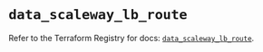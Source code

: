 # `data_scaleway_lb_route`

Refer to the Terraform Registry for docs: [`data_scaleway_lb_route`](https://registry.terraform.io/providers/scaleway/scaleway/2.57.0/docs/data-sources/lb_route).
